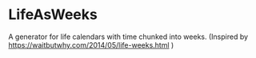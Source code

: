 # LifeAsWeeks
A generator for life calendars with time chunked into weeks. (Inspired by https://waitbutwhy.com/2014/05/life-weeks.html )
